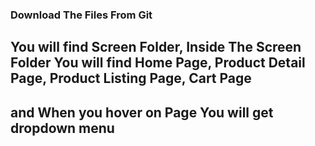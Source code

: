 ### Download The Files From Git 

## You will find Screen Folder, Inside The Screen Folder You will find Home Page, Product Detail Page, Product Listing Page, Cart Page 

## and When you hover on Page You will get dropdown menu

